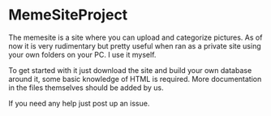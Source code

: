 # MemeSiteProject
The memesite is a site where you can upload and categorize pictures. As of now it is very rudimentary but pretty useful when ran as a private site using your own folders on your PC. I use it myself.

To get started with it just download the site and build your own database around it, some basic knowledge of HTML is required. More documentation in the files themselves should be added by us.

If you need any help just post up an issue.
